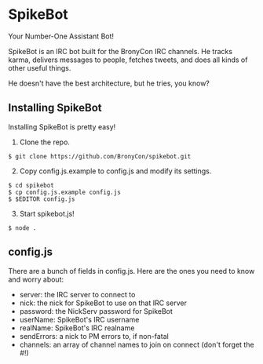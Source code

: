 # SpikeBot
Your Number-One Assistant Bot!

SpikeBot is an IRC bot built for the BronyCon IRC channels. He tracks karma, delivers messages to people, fetches tweets, and does all kinds of other useful things.

He doesn't have the best architecture, but he tries, you know?

## Installing SpikeBot
Installing SpikeBot is pretty easy!

1. Clone the repo.

```
$ git clone https://github.com/BronyCon/spikebot.git
```

2. Copy config.js.example to config.js and modify its settings.

```
$ cd spikebot
$ cp config.js.example config.js
$ $EDITOR config.js
```

3. Start spikebot.js!

```
$ node .
```

## config.js
There are a bunch of fields in config.js. Here are the ones you need to know and worry about:

* server: the IRC server to connect to
* nick: the nick for SpikeBot to use on that IRC server
* password: the NickServ password for SpikeBot
* userName: SpikeBot's IRC username
* realName: SpikeBot's IRC realname
* sendErrors: a nick to PM errors to, if non-fatal
* channels: an array of channel names to join on connect (don't forget the #!)

